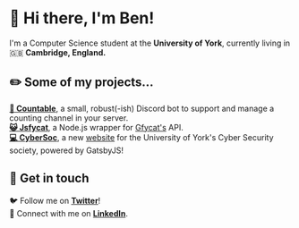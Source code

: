 # 👋 Hi there, I'm Ben! 

I'm a Computer Science student at the **University of York**, currently living in 🇬🇧 **Cambridge, England.**

## ✏️ Some of my projects...
[**🤖 Countable**](https://github.com/silverben10/countable), a small, robust(-ish) Discord bot to support and manage a counting channel in your server.  
[**😺 Jsfycat**](https://github.com/silverben10/jsfycat), a Node.js wrapper for [Gfycat's](https://gfycat.com) API.  
[**💻 CyberSoc**](https://github.com/CyberSocYork/cybersocyork.github.io), a new [website](https://cybersoc.co.uk) for the University of York's Cyber Security society, powered by GatsbyJS!

## 💬 Get in touch
🐦 Follow me on [**Twitter**](https://twitter.com/bensilverman_)!  
🔗 Connect with me on [**LinkedIn**](https://www.linkedin.com/in/ben-silverman/).
